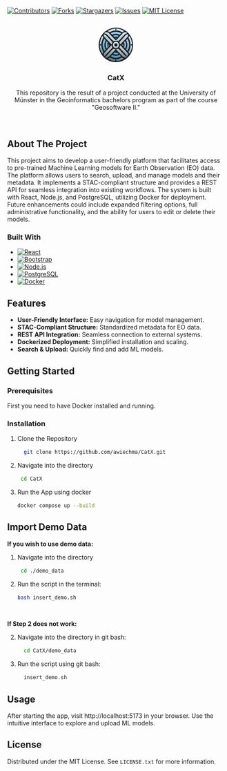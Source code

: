 <a id="readme-top"></a>

<!-- PROJECT SHIELDS -->

[![Contributors][contributors-shield]][contributors-url]
[![Forks][forks-shield]][forks-url]
[![Stargazers][stars-shield]][stars-url]
[![Issues][issues-shield]][issues-url]
[![MIT License][license-shield]][license-url]



<!-- PROJECT LOGO -->
<br />
<div align="center">
  <a href="https://github.com/awiechma/CatX">
    <img src="frontend/react/public/CatX_Logo.png" alt="Logo" width="80" height="80">
  </a>

  <h3 align="center">CatX</h3>

  <p align="center">
    This repository is the result of a project conducted at the University of Münster in the Geoinformatics bachelors program as part of the course "Geosoftware II."
    <br />
    <br />
    <br />
    
  </p>
</div>

<!-- ABOUT THE PROJECT -->
## About The Project

This project aims to develop a user-friendly platform that facilitates access to pre-trained Machine Learning models for Earth Observation (EO) data. The platform allows users to search, upload, and manage models and their metadata. It implements a STAC-compliant structure and provides a REST API for seamless integration into existing workflows. The system is built with React, Node.js, and PostgreSQL, utilizing Docker for deployment. Future enhancements could include expanded filtering options, full administrative functionality, and the ability for users to edit or delete their models.



### Built With
* [![React][React.js]][React-url]
* [![Bootstrap][Bootstrap.com]][Bootstrap-url]
* [![Node.js][Node.js]][Node-url]
* [![PostgreSQL][PostgreSQL]][PostgreSQL-url]
* [![Docker][Docker]][Docker-url]


## Features
- **User-Friendly Interface:** Easy navigation for model management.
- **STAC-Compliant Structure:** Standardized metadata for EO data.
- **REST API Integration:** Seamless connection to external systems.
- **Dockerized Deployment:** Simplified installation and scaling.
- **Search & Upload:** Quickly find and add ML models.


<!-- GETTING STARTED -->
## Getting Started

### Prerequisites

First you need to have Docker installed and running.

### Installation

1. Clone the Repository
   ```sh
     git clone https://github.com/awiechma/CatX.git
   ```
2. Navigate into the directory
   ```sh
    cd CatX
   ```
 
3. Run the App using docker
    ```sh
    docker compose up --build
   ```

## Import Demo Data
**If you wish to use demo data:**

1. Navigate into the directory
   ```sh
    cd ./demo_data
   ```
 
2. Run the script in the terminal:
    ```sh
    bash insert_demo.sh
     ```
<br />

**If Step 2 does not work:**

2. Navigate into the directory in git bash:
    ```sh
      cd CatX/demo_data
    ```
3. Run the script using git bash:
    ```sh
      insert_demo.sh
    ```
<!-- USAGE EXAMPLES -->
## Usage
      
After starting the app, visit http://localhost:5173 in your browser. Use the intuitive interface to explore and upload ML models.


<!-- LICENSE -->
## License

Distributed under the MIT License. See `LICENSE.txt` for more information.


[contributors-shield]: https://img.shields.io/github/contributors/awiechma/CatX.svg?style=for-the-badge
[contributors-url]: https://github.com/awiechma/CatX/graphs/contributors
[forks-shield]: https://img.shields.io/github/forks/awiechma/CatX.svg?style=for-the-badge
[forks-url]: https://github.com/awiechma/CatX/network/members
[stars-shield]: https://img.shields.io/github/stars/awiechma/CatX.svg?style=for-the-badge
[stars-url]: https://github.com/awiechma/CatX/stargazers
[issues-shield]: https://img.shields.io/github/issues/awiechma/CatX.svg?style=for-the-badge
[issues-url]: https://github.com/awiechma/CatX/issues
[license-shield]: https://img.shields.io/github/license/awiechma/Catx?style=for-the-badge
[license-url]: LICENSE
[React.js]: https://img.shields.io/badge/React-20232A?style=for-the-badge&logo=react&logoColor=61DAFB
[React-url]: https://reactjs.org/
[Bootstrap.com]: https://img.shields.io/badge/Bootstrap-563D7C?style=for-the-badge&logo=bootstrap&logoColor=white
[Bootstrap-url]: https://getbootstrap.com
[Node.js]: https://img.shields.io/badge/Node.js-339933?style=for-the-badge&logo=node.js&logoColor=white
[Node-url]: https://nodejs.org/
[PostgreSQL]: https://img.shields.io/badge/PostgreSQL-336791?style=for-the-badge&logo=postgresql&logoColor=white
[PostgreSQL-url]: https://www.postgresql.org/
[Docker]: https://img.shields.io/badge/Docker-2496ED?style=for-the-badge&logo=docker&logoColor=white
[Docker-url]: https://www.docker.com/
